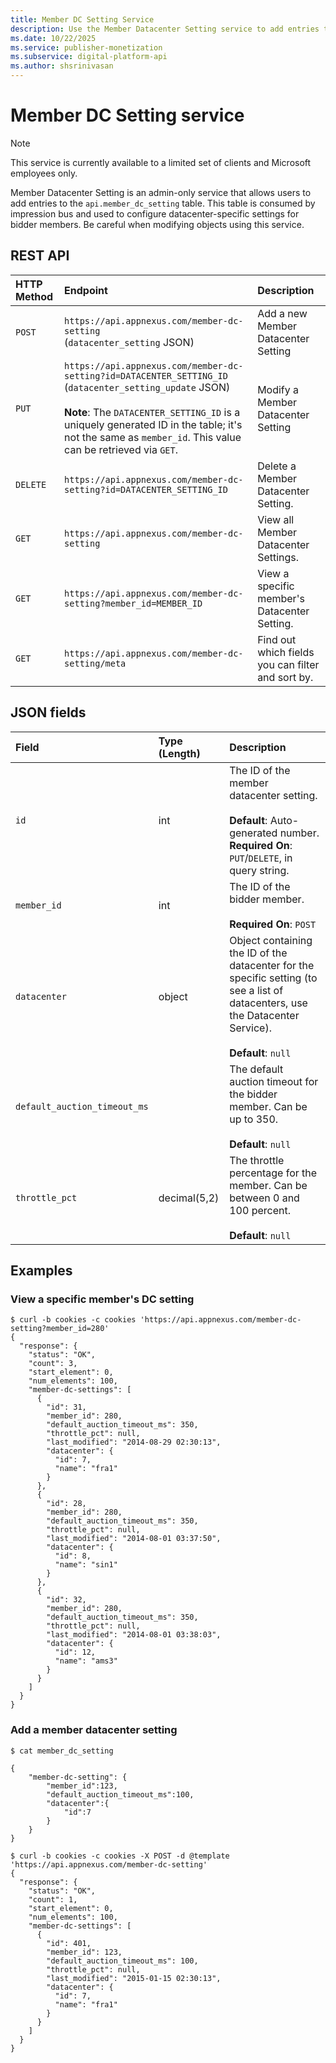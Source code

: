 ```yaml
---
title: Member DC Setting Service
description: Use the Member Datacenter Setting service to add entries to the api.member_dc_setting table.
ms.date: 10/22/2025
ms.service: publisher-monetization
ms.subservice: digital-platform-api
ms.author: shsrinivasan
---
```


# Member DC Setting service

> [!NOTE]
> This service is currently available to a limited set of clients and Microsoft employees only.

Member Datacenter Setting is an admin-only service that allows users to add entries to the `api.member_dc_setting` table. This table is consumed by impression bus and used to configure datacenter-specific settings for bidder members. Be careful when modifying objects using this service.

## REST API

| HTTP Method | Endpoint | Description |
|:---|:---|:---|
| `POST` | `https://api.appnexus.com/member-dc-setting` <br>(`datacenter_setting` JSON) | Add a new Member Datacenter Setting |
| `PUT` | `https://api.appnexus.com/member-dc-setting?id=DATACENTER_SETTING_ID` <br>(`datacenter_setting_update` JSON)<br><br>**Note**: The `DATACENTER_SETTING_ID` is a uniquely generated ID in the table; it's not the same as `member_id`. This value can be retrieved via `GET`. | Modify a Member Datacenter Setting |
| `DELETE` | `https://api.appnexus.com/member-dc-setting?id=DATACENTER_SETTING_ID` | Delete a Member Datacenter Setting. |
| `GET` | `https://api.appnexus.com/member-dc-setting` | View all Member Datacenter Settings. |
| `GET` | `https://api.appnexus.com/member-dc-setting?member_id=MEMBER_ID` | View a specific member's Datacenter Setting. |
| `GET` | `https://api.appnexus.com/member-dc-setting/meta` | Find out which fields you can filter and sort by. |

## JSON fields

| Field | Type (Length) | Description |
|:---|:---|:---|
| `id` | int | The ID of the member datacenter setting.<br><br>**Default**: Auto-generated number.<br>**Required On**: `PUT`/`DELETE`, in query string. |
| `member_id` | int | The ID of the bidder member.<br><br>**Required On**: `POST` |
| `datacenter` | object | Object containing the ID of the datacenter for the specific setting (to see a list of datacenters, use the Datacenter Service).<br><br>**Default**: `null` |
| `default_auction_timeout_ms` |  | The default auction timeout for the bidder member. Can be up to 350.<br><br>**Default**: `null` |
| `throttle_pct` | decimal(5,2) | The throttle percentage for the member. Can be between 0 and 100 percent.<br><br>**Default**: `null` |

## Examples

### View a specific member's DC setting

```
$ curl -b cookies -c cookies 'https://api.appnexus.com/member-dc-setting?member_id=280'
{
  "response": {
    "status": "OK",
    "count": 3,
    "start_element": 0,
    "num_elements": 100,
    "member-dc-settings": [
      {
        "id": 31,
        "member_id": 280,
        "default_auction_timeout_ms": 350,
        "throttle_pct": null,
        "last_modified": "2014-08-29 02:30:13",
        "datacenter": {
          "id": 7,
          "name": "fra1"
        }
      },
      {
        "id": 28,
        "member_id": 280,
        "default_auction_timeout_ms": 350,
        "throttle_pct": null,
        "last_modified": "2014-08-01 03:37:50",
        "datacenter": {
          "id": 8,
          "name": "sin1"
        }
      },
      {
        "id": 32,
        "member_id": 280,
        "default_auction_timeout_ms": 350,
        "throttle_pct": null,
        "last_modified": "2014-08-01 03:38:03",
        "datacenter": {
          "id": 12,
          "name": "ams3"
        }
      }
    ]
  }
}
```

### Add a member datacenter setting

```
$ cat member_dc_setting

{
    "member-dc-setting": {
        "member_id":123,
        "default_auction_timeout_ms":100,
        "datacenter":{
            "id":7
        }
    }
}
```

```
$ curl -b cookies -c cookies -X POST -d @template 'https://api.appnexus.com/member-dc-setting'
{
  "response": {
    "status": "OK",
    "count": 1,
    "start_element": 0,
    "num_elements": 100,
    "member-dc-settings": [
      {
        "id": 401,
        "member_id": 123,
        "default_auction_timeout_ms": 100,
        "throttle_pct": null,
        "last_modified": "2015-01-15 02:30:13",
        "datacenter": {
          "id": 7,
          "name": "fra1"
        }
      }
    ]
  }
}
```
